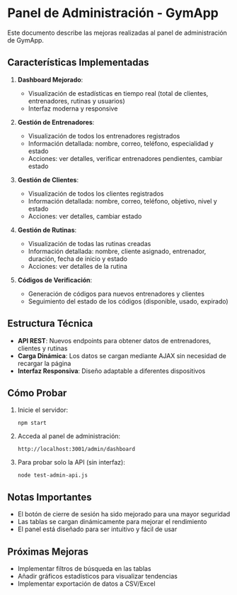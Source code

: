 # Panel de Administración - GymApp

Este documento describe las mejoras realizadas al panel de administración de GymApp.

## Características Implementadas

1. **Dashboard Mejorado**:
   - Visualización de estadísticas en tiempo real (total de clientes, entrenadores, rutinas y usuarios)
   - Interfaz moderna y responsive

2. **Gestión de Entrenadores**:
   - Visualización de todos los entrenadores registrados
   - Información detallada: nombre, correo, teléfono, especialidad y estado
   - Acciones: ver detalles, verificar entrenadores pendientes, cambiar estado

3. **Gestión de Clientes**:
   - Visualización de todos los clientes registrados
   - Información detallada: nombre, correo, teléfono, objetivo, nivel y estado
   - Acciones: ver detalles, cambiar estado

4. **Gestión de Rutinas**:
   - Visualización de todas las rutinas creadas
   - Información detallada: nombre, cliente asignado, entrenador, duración, fecha de inicio y estado
   - Acciones: ver detalles de la rutina

5. **Códigos de Verificación**:
   - Generación de códigos para nuevos entrenadores y clientes
   - Seguimiento del estado de los códigos (disponible, usado, expirado)

## Estructura Técnica

- **API REST**: Nuevos endpoints para obtener datos de entrenadores, clientes y rutinas
- **Carga Dinámica**: Los datos se cargan mediante AJAX sin necesidad de recargar la página
- **Interfaz Responsiva**: Diseño adaptable a diferentes dispositivos

## Cómo Probar

1. Inicie el servidor:
   ```
   npm start
   ```

2. Acceda al panel de administración:
   ```
   http://localhost:3001/admin/dashboard
   ```

3. Para probar solo la API (sin interfaz):
   ```
   node test-admin-api.js
   ```

## Notas Importantes

- El botón de cierre de sesión ha sido mejorado para una mayor seguridad
- Las tablas se cargan dinámicamente para mejorar el rendimiento
- El panel está diseñado para ser intuitivo y fácil de usar

## Próximas Mejoras

- Implementar filtros de búsqueda en las tablas
- Añadir gráficos estadísticos para visualizar tendencias
- Implementar exportación de datos a CSV/Excel
